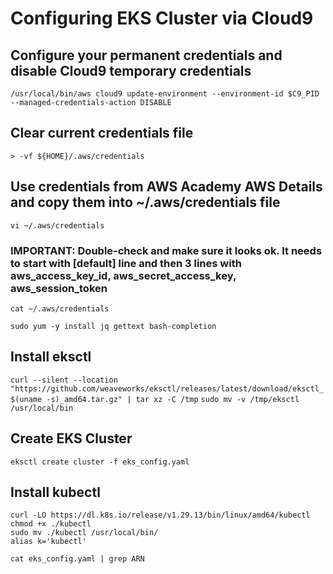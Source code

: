
# Configuring EKS Cluster via Cloud9

## Configure your permanent credentials and disable Cloud9 temporary credentials
`/usr/local/bin/aws cloud9 update-environment --environment-id $C9_PID --managed-credentials-action DISABLE`

## Clear current credentials file
`> -vf ${HOME}/.aws/credentials`

## Use credentials from AWS Academy AWS Details and copy them into ~/.aws/credentials file
`vi ~/.aws/credentials` 

### IMPORTANT: Double-check and make sure it looks ok. It needs to start with [default] line and then 3 lines with aws_access_key_id, aws_secret_access_key, aws_session_token
`cat ~/.aws/credentials `

`sudo yum -y install jq gettext bash-completion`

## Install eksctl
`curl --silent --location "https://github.com/weaveworks/eksctl/releases/latest/download/eksctl_$(uname -s)_amd64.tar.gz" | tar xz -C /tmp`
`sudo mv -v /tmp/eksctl /usr/local/bin`

## Create EKS Cluster
`eksctl create cluster -f eks_config.yaml`

## Install kubectl 
```
curl -LO https://dl.k8s.io/release/v1.29.13/bin/linux/amd64/kubectl
chmod +x ./kubectl
sudo mv ./kubectl /usr/local/bin/
alias k='kubectl'
```

`cat eks_config.yaml | grep ARN`
